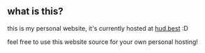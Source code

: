 ﻿## what is this?
this is my personal website, it's currently hosted at [hud.best](https://hud.best) :D

feel free to use this website source for your own personal hosting!
